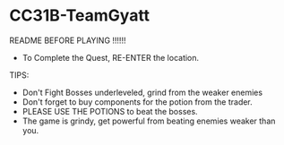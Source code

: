# CC31B-TeamGyatt
README BEFORE PLAYING !!!!!!
- To Complete the Quest, RE-ENTER the location.

TIPS:
- Don't Fight Bosses underleveled, grind from the weaker enemies
- Don't forget to buy components for the potion from the trader.
- PLEASE USE THE POTIONS to beat the bosses.
- The game is grindy, get powerful from beating enemies weaker than you.
